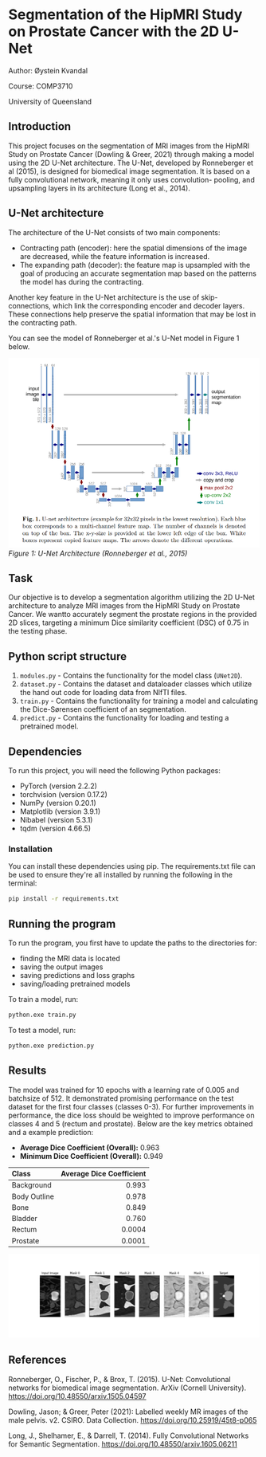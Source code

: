 # Segmentation of the HipMRI Study on Prostate Cancer with the 2D U-Net

Author: Øystein Kvandal

Course: COMP3710

University of Queensland

## Introduction

This project focuses on the segmentation of MRI images from the HipMRI Study on Prostate Cancer (Dowling & Greer, 2021) through making a model using the 2D U-Net architecture.
The U-Net, developed by Ronneberger et al (2015), is designed for biomedical image segmentation. It is based on a fully convolutional network, meaning it only uses convolution- pooling, and upsampling layers in its architecture (Long et al., 2014).

## U-Net architecture

The architecture of the U-Net consists of two main components: 
* Contracting path (encoder): here the spatial dimensions of the image are decreased, while the feature information is increased.
* The expanding path (decoder): the feature map is upsampled with the goal of producing an accurate segmentation map based on the patterns the model has during the contracting.

Another key feature in the U-Net architecture is the use of skip-connections, which link the corresponding encoder and decoder layers. These connections help preserve the spatial information that may be lost in the contracting path.

You can see the model of Ronneberger et al.'s U-Net model in Figure 1 below.


![](image.png) 
*Figure 1: U-Net Architecture (Ronneberger et al., 2015)*

## Task

Our objective is to develop a segmentation algorithm utilizing the 2D U-Net architecture to analyze MRI images from the HipMRI Study on Prostate Cancer. We wantto accurately segment the prostate regions in the provided 2D slices, targeting a minimum Dice similarity coefficient (DSC) of 0.75 in the testing phase.


## Python script structure

1. `modules.py` - Contains the functionality for the model class (`UNet2D`).
2. `dataset.py` - Contains the dataset and dataloader classes which utilize the hand out code for loading data from NIfTI files.
3. `train.py` - Contains the functionality for training a model and calculating the Dice-Sørensen coefficient of an segmentation.
4. `predict.py` - Contains the functionality for loading and testing a pretrained model.

## Dependencies

To run this project, you will need the following Python packages:

* PyTorch (version 2.2.2)
* torchvision (version 0.17.2)
* NumPy (version 0.20.1)
* Matplotlib (version 3.9.1)
* Nibabel (version 5.3.1)
* tqdm (version 4.66.5)

### Installation

You can install these dependencies using pip. The requirements.txt file can be used to ensure they're all installed by running the following in the terminal:
```bash
pip install -r requirements.txt
```


## Running the program

To run the program, you first have to update the paths to the directories for:
  * finding the MRI data is located
  * saving the output images
  * saving predictions and loss graphs
  * saving/loading pretrained models 

To train a model, run:
```bash
python.exe train.py
```

To test a model, run:
```bash
python.exe prediction.py
```

## Results

The model was trained for 10 epochs with a learning rate of 0.005 and batchsize of 512. It demonstrated promising performance on the test dataset for the first four classes (classes 0-3). For further improvements in performance, the dice loss should be weighted to improve performance on classes 4 and 5 (rectum and prostate). Below are the key metrics obtained and a example prediction:

* **Average Dice Coefficient (Overall):** 0.963
* **Minimum Dice Coefficient (Overall):** 0.949

| Class        | Average Dice Coefficient|
| :----------- | ----------------------: |
| Background   |                  0.993  |
| Body Outline |                  0.978  |
| Bone         |                  0.849  |
| Bladder      |                  0.760  |
| Rectum       |                  0.0004 |
| Prostate     |                  0.0001 |


![](prediction.png)

## References

Ronneberger, O., Fischer, P., & Brox, T. (2015). U-Net: Convolutional networks for      biomedical image segmentation. ArXiv (Cornell University). https://doi.org/10.48550/arxiv.1505.04597

‌Dowling, Jason; & Greer, Peter (2021): Labelled weekly MR images of the male pelvis. v2. CSIRO. Data Collection. https://doi.org/10.25919/45t8-p065

Long, J., Shelhamer, E., & Darrell, T. (2014). Fully Convolutional Networks for Semantic Segmentation. https://doi.org/10.48550/arxiv.1605.06211

‌